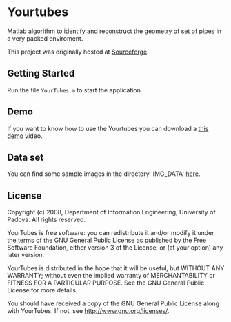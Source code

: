 Yourtubes
=========

Matlab algorithm to identify and reconstruct the geometry of set of pipes in a very packed enviroment.

This project was originally hosted at [Sourceforge](http://sourceforge.net/projects/yourtubes/).

## Getting Started

Run the file `YourTubes.m` to start the application.


## Demo

If you want to know how to use the Yourtubes you can download a 
[this demo](http://sourceforge.net/projects/yourtubes/files/) video.

## Data set

You can find some sample images in the directory 'IMG_DATA' [here](http://sourceforge.net/projects/yourtubes/files/).

## License

Copyright (c) 2008, Department of Information Engineering, University of Padova. All rights reserved.

YourTubes is free software: you can redistribute it and/or modify it under the terms of the GNU General Public License as published by the Free Software Foundation, either version 3 of the License, or (at your option) any later version.
 
YourTubes is distributed in the hope that it will be useful, but WITHOUT ANY WARRANTY; without even the implied warranty of MERCHANTABILITY or FITNESS FOR A PARTICULAR PURPOSE.  See the GNU General Public License for more details.

You should have received a copy of the GNU General Public License along with YourTubes.  If not, see <http://www.gnu.org/licenses/>.

